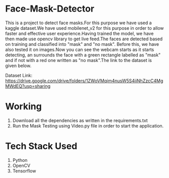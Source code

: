 # Face-Mask-Detector

This is a project to detect face masks.For this purpose we have used a kaggle dataset.We have used mobilenet_v2 for this purpose in order to allow faster and effective user experience.Having trained the model, we have then made use opencv library to get live feed.The faces are detected based on training and classified into "mask" and "no mask".
Before this, we have also tested it on images.Now you can see the webcam starts as it starts detecting, an surrounds the face with a green rectangle labelled as "mask" and if not with a red one written as "no mask".The link to the dataset is given below.

Dataset Link: https://drive.google.com/drive/folders/1ZWoVMqim4nusW5S4iiNhZzcC4MgMWdEQ?usp=sharing

# Working

1. Download all the dependencies as written in the requirements.txt
2. Run the Mask Testing using Video.py file in order to start the application.

# Tech Stack Used

1. Python
2. OpenCV
3. Tensorflow

